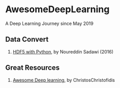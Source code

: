 # AwesomeDeepLearning
A Deep Learning Journey since May 2019

## Data Convert
1. [HDF5 with Python](https://www.youtube.com/watch?v=y4DXr3Y10MM&list=PLea0WJq13cnB_ORdGzEkPlZEN20TSt6Lx), by Noureddin Sadawi (2016)

## Great Resources
1. [Awesome Deep learning](https://github.com/ChristosChristofidis/awesome-deep-learning#free-online-books), by ChristosChristofidis

